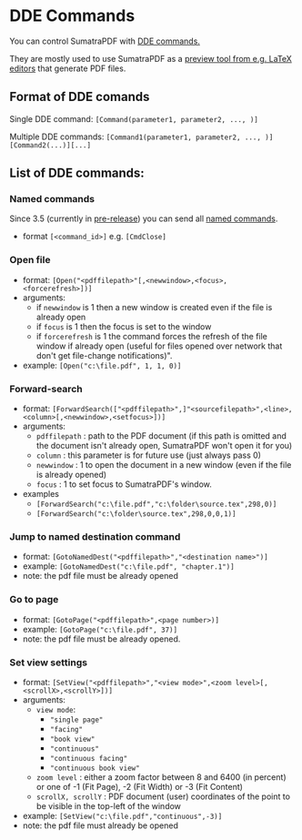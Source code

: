 # DDE Commands

You can control SumatraPDF with [DDE commands.](https://docs.microsoft.com/en-us/windows/win32/dataxchg/dynamic-data-exchange) 

They are mostly used to use SumatraPDF as a [preview tool from e.g. LaTeX editors](LaTeX-integration.md) that generate PDF files.

## Format of DDE comands

Single DDE command: `[Command(parameter1, parameter2, ..., )]`

Multiple DDE commands: `[Command1(parameter1, parameter2, ..., )][Command2(...)][...]`

## List of DDE commands:

### Named commands

Since 3.5 (currently in [pre-release](https://www.sumatrapdfreader.org/prerelease)) you can send all [named commands](Commands.md).

- format `[<command_id>]` e.g. `[CmdClose]`

### Open file

- format: `[Open("<pdffilepath>"[,<newwindow>,<focus>,<forcerefresh>])]`
- arguments:
    - if `newwindow` is 1 then a new window is created even if the file is already open
    - if `focus` is 1 then the focus is set to the window
    - if `forcerefresh` is 1 the command forces the refresh of the file window if already open (useful for files opened over network that don't get file-change notifications)".
- example: `[Open("c:\file.pdf", 1, 1, 0)]`

### Forward-search

- format: `[ForwardSearch(["<pdffilepath>",]"<sourcefilepath>",<line>,<column>[,<newwindow>,<setfocus>])]`
- arguments:
    - `pdffilepath` : path to the PDF document (if this path is omitted and the document isn't already open, SumatraPDF won't open it for you)
    - `column` : this parameter is for future use (just always pass 0)
    - `newwindow` : 1 to open the document in a new window (even if the file is already opened)
    - `focus` : 1 to set focus to SumatraPDF's window.
- examples
    - `[ForwardSearch("c:\file.pdf","c:\folder\source.tex",298,0)]`
    - `[ForwardSearch("c:\folder\source.tex",298,0,0,1)]`

### Jump to named destination command

- format: `[GotoNamedDest("<pdffilepath>","<destination name>")]`
- example: `[GotoNamedDest("c:\file.pdf", "chapter.1")]`
- note: the pdf file must be already opened

### Go to page

- format: `[GotoPage("<pdffilepath>",<page number>)]`
- example: `[GotoPage("c:\file.pdf", 37)]`
- note: the pdf file must be already opened.

### Set view settings

- format: `[SetView("<pdffilepath>","<view mode>",<zoom level>[,<scrollX>,<scrollY>])]`
- arguments:
    - `view mode`:
        - `"single page"`
        - `"facing"`
        - `"book view"`
        - `"continuous"`
        - `"continuous facing"`
        - `"continuous book view"`
    - `zoom level` : either a zoom factor between 8 and 6400 (in percent) or one of -1 (Fit Page), -2 (Fit Width) or -3 (Fit Content)
    - `scrollX, scrollY` : PDF document (user) coordinates of the point to be visible in the top-left of the window
- example: `[SetView("c:\file.pdf","continuous",-3)]`
- note: the pdf file must already be opened
